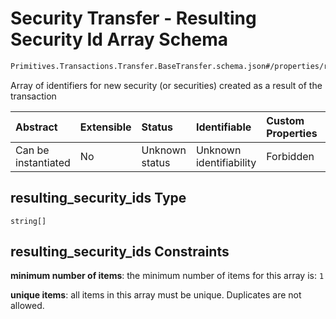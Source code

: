 # Security Transfer - Resulting Security Id Array Schema

```txt
Primitives.Transactions.Transfer.BaseTransfer.schema.json#/properties/resulting_security_ids
```

Array of identifiers for new security (or securities) created as a result of the transaction

| Abstract            | Extensible | Status         | Identifiable            | Custom Properties | Additional Properties | Access Restrictions | Defined In                                                                                                                 |
| :------------------ | :--------- | :------------- | :---------------------- | :---------------- | :-------------------- | :------------------ | :------------------------------------------------------------------------------------------------------------------------- |
| Can be instantiated | No         | Unknown status | Unknown identifiability | Forbidden         | Allowed               | none                | [BaseTransfer.schema.json*](../../schema/primitives/transactions/transfer/BaseTransfer.schema.json "open original schema") |

## resulting_security_ids Type

`string[]`

## resulting_security_ids Constraints

**minimum number of items**: the minimum number of items for this array is: `1`

**unique items**: all items in this array must be unique. Duplicates are not allowed.
